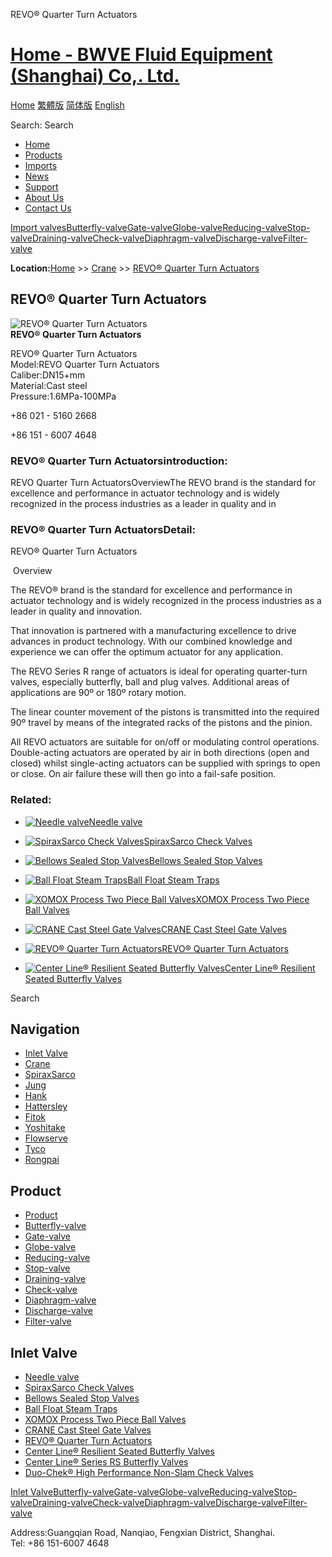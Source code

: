 REVO® Quarter Turn Actuators

# [Home - BWVE Fluid Equipment (Shanghai) Co,. Ltd.](/en.html)

[Home](/en.html 'home') [繁體版](/tw.html '切換到繁體中文版') [简体版](/ '切换到简体中文版') [English](/en.html 'Switch to English Version')

Search: Search

- [Home](/en.html 'Home')
- [Products](/valves/87.html 'Products')
- [Imports](/valves/88.html 'Imports')
- [News](/article/arts/85.html 'News')
- [Support](/article/arts/86.html 'Support')
- [About Us](/about_en.html 'About Us')
- [Contact Us](/contact_en.html 'Contact Us')

[Import valves](/valves/88.html 'Import valves')[Butterfly-valve](/valves/89.html)[Gate-valve](/valves/90.html)[Globe-valve](/valves/91.html)[Reducing-valve](/valves/92.html)[Stop-valve](/valves/93.html)[Draining-valve](/valves/94.html)[Check-valve](/valves/95.html)[Diaphragm-valve](/valves/96.html)[Discharge-valve](/valves/97.html)[Filter-valve](/valves/98.html)

**Location:**[Home](/en.html) >> [Crane](/valves/100.html) >> [REVO® Quarter Turn Actuators](/valve/78.html)

## REVO® Quarter Turn Actuators

![](/pic/uploadimg/2014-3/201431510361970116.jpg 'REVO® Quarter Turn Actuators')  
**REVO® Quarter Turn Actuators**

REVO® Quarter Turn Actuators  
Model:REVO Quarter Turn Actuators  
Caliber:DN15+mm  
Material:Cast steel  
Pressure:1.6MPa-100MPa

+86 021 - 5160 2668

+86 151 - 6007 4648

### REVO® Quarter Turn Actuatorsintroduction:

REVO Quarter Turn ActuatorsOverviewThe REVO brand is the standard for excellence and performance in actuator technology and is widely recognized in the process industries as a leader in quality and in

### REVO® Quarter Turn ActuatorsDetail:

REVO® Quarter Turn Actuators

 Overview

The REVO® brand is the standard for excellence and performance in actuator technology and is widely recognized in the process industries as a leader in quality and innovation.

That innovation is partnered with a manufacturing excellence to drive advances in product technology. With our combined knowledge and experience we can offer the optimum actuator for any application.

The REVO Series R range of actuators is ideal for operating quarter-turn valves, especially butterfly, ball and plug valves. Additional areas of applications are 90º or 180º rotary motion.

The linear counter movement of the pistons is transmitted into the required 90º travel by means of the integrated racks of the pistons and the pinion.

All REVO actuators are suitable for on/off or modulating control operations. Double-acting actuators are operated by air in both directions (open and closed) whilst single-acting actuators can be supplied with springs to open or close. On air failure these will then go into a fail-safe position.

### Related:

- [![Needle valve](/pic/uploadimg/2014-3/201431510445571399.gif)Needle valve](/valve/84.html 'Needle valve')

- [![SpiraxSarco Check Valves](/pic/uploadimg/2014-3/201431510433053556.jpg)SpiraxSarco Check Valves](/valve/83.html 'SpiraxSarco Check Valves')

- [![Bellows Sealed Stop Valves](/pic/uploadimg/2014-3/201431510413511000.jpg)Bellows Sealed Stop Valves](/valve/82.html 'Bellows Sealed Stop Valves')

- [![Ball Float Steam Traps](/pic/uploadimg/2014-3/201431510391345161.jpg)Ball Float Steam Traps](/valve/81.html 'Ball Float Steam Traps')

- [![XOMOX Process Two Piece Ball Valves](/pic/uploadimg/2014-3/201431510382276241.jpg)XOMOX Process Two Piece Ball Valves](/valve/80.html 'XOMOX Process Two Piece Ball Valves')

- [![CRANE Cast Steel Gate Valves](/pic/uploadimg/2014-3/201431510372134290.jpg)CRANE Cast Steel Gate Valves](/valve/79.html 'CRANE Cast Steel Gate Valves')

- [![REVO® Quarter Turn Actuators](/pic/uploadimg/2014-3/201431510361970116.jpg)REVO® Quarter Turn Actuators](/valve/78.html 'REVO® Quarter Turn Actuators')

- [![Center Line® Resilient Seated Butterfly Valves](/pic/uploadimg/2014-3/201431510352146159.jpg)Center Line® Resilient Seated Butterfly Valves](/valve/77.html 'Center Line® Resilient Seated Butterfly Valves')

Search

## Navigation

- [Inlet Valve](/valves/88.html 'Inlet Valve')
- [Crane](/valves/100.html)
- [SpiraxSarco](/valves/101.html)
- [Jung](/valves/102.html)
- [Hank](/valves/103.html)
- [Hattersley](/valves/104.html)
- [Fitok](/valves/105.html)
- [Yoshitake](/valves/106.html)
- [Flowserve](/valves/107.html)
- [Tyco](/valves/108.html)
- [Rongpai](/valves/109.html)

## Product

- [Product](/valves/87.html 'Product')
- [Butterfly-valve](/valves/89.html)
- [Gate-valve](/valves/90.html)
- [Globe-valve](/valves/91.html)
- [Reducing-valve](/valves/92.html)
- [Stop-valve](/valves/93.html)
- [Draining-valve](/valves/94.html)
- [Check-valve](/valves/95.html)
- [Diaphragm-valve](/valves/96.html)
- [Discharge-valve](/valves/97.html)
- [Filter-valve](/valves/98.html)

## Inlet Valve

- [Needle valve](/valve/84.html)
- [SpiraxSarco Check Valves](/valve/83.html)
- [Bellows Sealed Stop Valves](/valve/82.html)
- [Ball Float Steam Traps](/valve/81.html)
- [XOMOX Process Two Piece Ball Valves](/valve/80.html)
- [CRANE Cast Steel Gate Valves](/valve/79.html)
- [REVO® Quarter Turn Actuators](/valve/78.html)
- [Center Line® Resilient Seated Butterfly Valves](/valve/77.html)
- [Center Line® Series RS Butterfly Valves](/valve/76.html)
- [Duo-Chek® High Performance Non-Slam Check Valves](/valve/75.html)

[Inlet Valve](/valves/88.html 'Inlet Valve')[Butterfly-valve](/valves/89.html)[Gate-valve](/valves/90.html)[Globe-valve](/valves/91.html)[Reducing-valve](/valves/92.html)[Stop-valve](/valves/93.html)[Draining-valve](/valves/94.html)[Check-valve](/valves/95.html)[Diaphragm-valve](/valves/96.html)[Discharge-valve](/valves/97.html)[Filter-valve](/valves/98.html)

Address:Guangqian Road, Nanqiao, Fengxian District, Shanghai.  
Tel: +86 151-6007 4648
